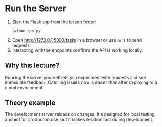 # Run the Server

1. Start the Flask app from the lesson folder:
   ```bash
   python app.py
   ```
2. Open <http://127.0.0.1:5000/tasks> in a browser or use `curl` to send
   requests.
3. Interacting with the endpoints confirms the API is working locally.

## Why this lecture?

Running the server yourself lets you experiment with requests and see
immediate feedback. Catching issues now is easier than after deploying to a
cloud environment.
## Theory example
The development server reloads on changes. It's designed for local testing and not for production use, but it makes iteration fast during development.
